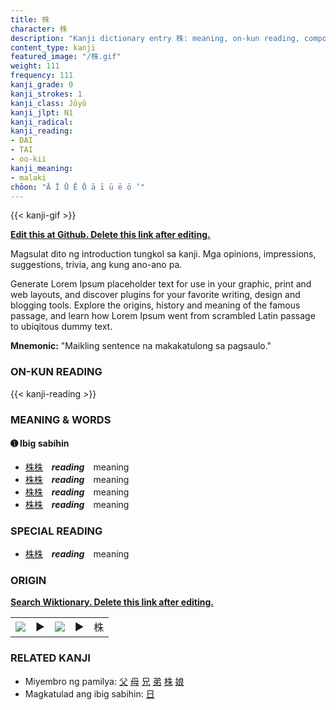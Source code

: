 ```yaml
---
title: 株
character: 株
description: "Kanji dictionary entry 株: meaning, on-kun reading, compounds, origin, related kanji"
content_type: kanji
featured_image: "/株.gif"
weight: 111
frequency: 111
kanji_grade: 0
kanji_strokes: 1
kanji_class: Jōyō
kanji_jlpt: N1
kanji_radical: 
kanji_reading: 
- DAI
- TAI
- oo-kii
kanji_meaning:
- malaki
chōon: "Ā Ī Ū Ē Ō ā ī ū ē ō ’"
---
```

[//]: # (Don't edit the line below. Kanji animated GIF code is automatically generated.)
{{< kanji-gif >}}

[//]: # (Edit below this line.)

**[Edit this at Github. Delete this link after editing.](https://github.com/tim0g/tim/tree/main/content/kanji/株/index.md)**

Magsulat dito ng introduction tungkol sa kanji. Mga opinions, impressions, suggestions, trivia, ang kung ano-ano pa.

Generate Lorem Ipsum placeholder text for use in your graphic, print and web layouts, and discover plugins for your favorite writing, design and blogging tools. Explore the origins, history and meaning of the famous passage, and learn how Lorem Ipsum went from scrambled Latin passage to ubiqitous dummy text.
 
**Mnemonic:** "Maikling sentence na makakatulong sa pagsaulo."

### ON-KUN READING

[//]: # (Don't edit the line below. ON-KUN READING code is automatically generated.)
{{< kanji-reading >}}

### MEANING & WORDS

#### ➊ **Ibig sabihin**
  - [株](../株)[株](../株)　***reading***　meaning
  - [株](../株)[株](../株)　***reading***　meaning
  - [株](../株)[株](../株)　***reading***　meaning
  - [株](../株)[株](../株)　***reading***　meaning

### SPECIAL READING
  - [株](../株)[株](../株)　***reading***　meaning

### ORIGIN

**[Search Wiktionary. Delete this link after editing.](https://wiktionary.org/wiki/株)**
<table class="kanji-table"><tr><td>
<img src="60px-株-bronze.svg.png">
</td><td>▶</td><td>
<img src="60px-株-oracle.svg.png">
</td><td>▶</td>
<td class="kanji-origin">株</td>
</tr></table>

### RELATED KANJI
- Miyembro ng pamilya: [父](../父) [母](../母) [兄](../兄) [弟](../弟) [株](../株) [娘](../娘)
- Magkatulad ang ibig sabihin: [日](../日)

